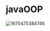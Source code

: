 # javaOOP
![1670475384746](https://user-images.githubusercontent.com/109952575/208122086-5282fbf4-6ebb-4baf-ad86-56ee26886272.jpeg)
